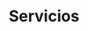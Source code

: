 ---
title: 'Servicios'
intro_image: "images/CESA_CONTABILIDAD.jpg"
intro_image_absolute: true
intro_image_hide_on_mobile: false
---